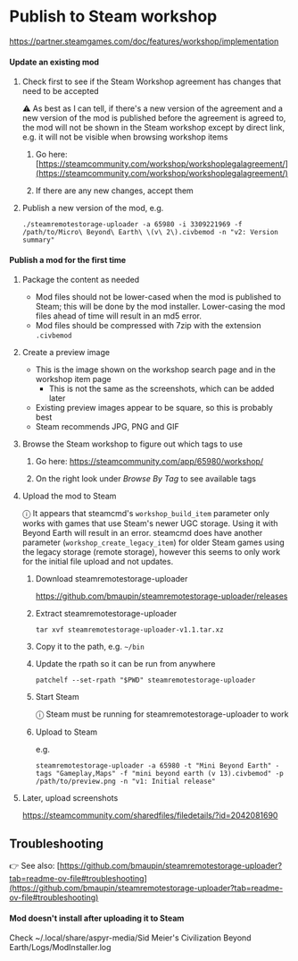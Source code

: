 # Publish to Steam workshop

https://partner.steamgames.com/doc/features/workshop/implementation

#### Update an existing mod

1. Check first to see if the Steam Workshop agreement has changes that need to be accepted

   ⚠️ As best as I can tell, if there's a new version of the agreement and a new version of the mod is published before the agreement is agreed to, the mod will not be shown in the Steam workshop except by direct link, e.g. it will not be visible when browsing workshop items

   1. Go here: [https://steamcommunity.com/workshop/workshoplegalagreement/](https://steamcommunity.com/workshop/workshoplegalagreement/)

   1. If there are any new changes, accept them

1. Publish a new version of the mod, e.g.

   ```
   ./steamremotestorage-uploader -a 65980 -i 3309221969 -f /path/to/Micro\ Beyond\ Earth\ \(v\ 2\).civbemod -n "v2: Version summary"
   ```

#### Publish a mod for the first time

1. Package the content as needed

   - Mod files should not be lower-cased when the mod is published to Steam; this will be done by the mod installer. Lower-casing the mod files ahead of time will result in an md5 error.
   - Mod files should be compressed with 7zip with the extension `.civbemod`

1. Create a preview image

   - This is the image shown on the workshop search page and in the workshop item page
     - This is not the same as the screenshots, which can be added later
   - Existing preview images appear to be square, so this is probably best
   - Steam recommends JPG, PNG and GIF

1. Browse the Steam workshop to figure out which tags to use

   1. Go here: https://steamcommunity.com/app/65980/workshop/

   1. On the right look under _Browse By Tag_ to see available tags

1. Upload the mod to Steam

   ⓘ It appears that steamcmd's `workshop_build_item` parameter only works with games that use Steam's newer UGC storage. Using it with Beyond Earth will result in an error. steamcmd does have another parameter (`workshop_create_legacy_item`) for older Steam games using the legacy storage (remote storage), however this seems to only work for the initial file upload and not updates.

   1. Download steamremotestorage-uploader

      https://github.com/bmaupin/steamremotestorage-uploader/releases

   1. Extract steamremotestorage-uploader

      ```
      tar xvf steamremotestorage-uploader-v1.1.tar.xz
      ```

   1. Copy it to the path, e.g. `~/bin`

   1. Update the rpath so it can be run from anywhere

      ```
      patchelf --set-rpath "$PWD" steamremotestorage-uploader
      ```

   1. Start Steam

      ⓘ Steam must be running for steamremotestorage-uploader to work

   1. Upload to Steam

      e.g.

      ```
      steamremotestorage-uploader -a 65980 -t "Mini Beyond Earth" -tags "Gameplay,Maps" -f "mini beyond earth (v 13).civbemod" -p /path/to/preview.png -n "v1: Initial release"
      ```

1. Later, upload screenshots

   https://steamcommunity.com/sharedfiles/filedetails/?id=2042081690

## Troubleshooting

👉 See also: [https://github.com/bmaupin/steamremotestorage-uploader?tab=readme-ov-file#troubleshooting](https://github.com/bmaupin/steamremotestorage-uploader?tab=readme-ov-file#troubleshooting)

#### Mod doesn't install after uploading it to Steam

Check ~/.local/share/aspyr-media/Sid Meier's Civilization Beyond Earth/Logs/ModInstaller.log
